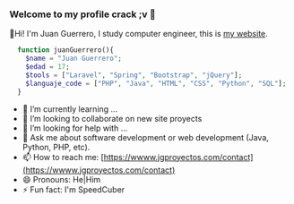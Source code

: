 ### Welcome to my profile crack ;v 👋

🙌Hi! I'm Juan Guerrero, I study computer engineer, this is [my website](https://www.jgproyectos.com/).
```php
  function juanGuerrero(){
    $name = "Juan Guerrero";
    $edad = 17;
    $tools = ["Laravel", "Spring", "Bootstrap", "jQuery"];
    $languaje_code = ["PHP", "Java", "HTML", "CSS", "Python", "SQL"];
  }
```
- 🌱 I’m currently learning ...
- 👯 I’m looking to collaborate on new site proyects
- 🤔 I’m looking for help with ...
- 💬 Ask me about software development or web development (Java, Python, PHP, etc).
- 📫 How to reach me: [https://wwww.jgproyectos.com/contact](https://wwww.jgproyectos.com/contact)
- 😄 Pronouns: He|Him
- ⚡ Fun fact: I'm SpeedCuber

